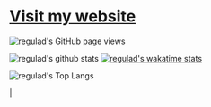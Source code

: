 # [Visit my website](https://www.regulad.xyz)

![regulad's GitHub page views](https://komarev.com/ghpvc/?username=regulad&color=blueviolet)

![regulad's github stats](https://github-readme-stats.vercel.app/api?username=regulad&show_icons=true&theme=dark)
[![regulad's wakatime stats](https://github-readme-stats.vercel.app/api/wakatime?username=regulad&layout=compact&theme=dark)](https://wakatime.com/@regulad)

![regulad's Top Langs](https://github-readme-stats.vercel.app/api/top-langs/?username=regulad&langs_count=8&layout=compact&theme=dark)

|
